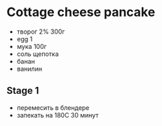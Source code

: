 # Cottage cheese pancake

* творог 2% 300г
* egg 1
* мука 100г
* соль щепотка
* банан
* ванилин

## Stage 1

* перемесить в блендере
* запекать на 180C 30 минут

